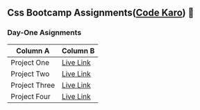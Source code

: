 ## Css Bootcamp Assignments([Code Karo](https://codekaro.in/)) :wave:
### Day-One Asignments

Column A | Column B | 
---------|----------|
 Project One | [Live Link](https://roaring-daifuku-5d0efd.netlify.app/)|
 Project Two | [Live Link](https://stately-kashata-307f9a.netlify.app/)|
 Project Three | [Live Link](https://majestic-praline-d868ff.netlify.app/)|
 Project Four | [Live Link](https://dazzling-narwhal-651761.netlify.app/)|